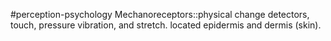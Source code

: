 #perception-psychology 
Mechanoreceptors::physical change detectors, touch, pressure vibration, and stretch. located epidermis and dermis (skin).
<!--SR:!2024-02-05,3,250-->
